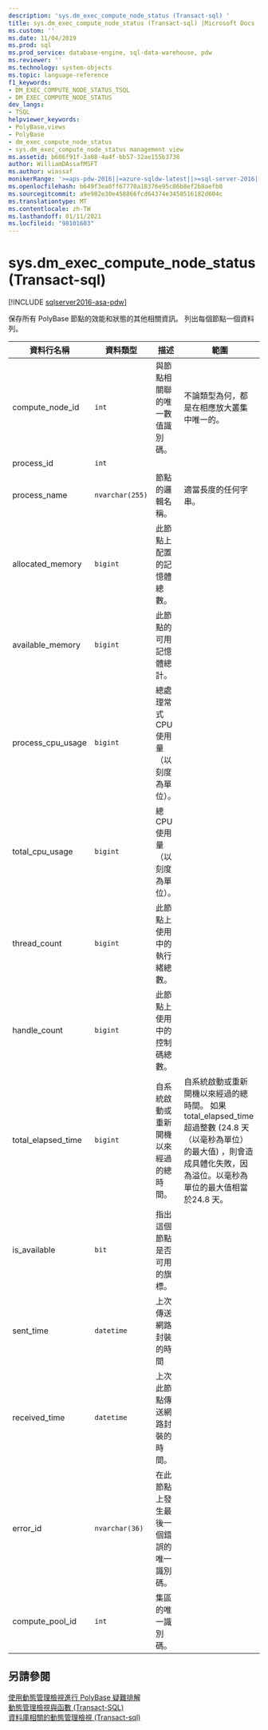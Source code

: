 ```yaml
---
description: 'sys.dm_exec_compute_node_status (Transact-sql) '
title: sys.dm_exec_compute_node_status (Transact-sql) |Microsoft Docs
ms.custom: ''
ms.date: 11/04/2019
ms.prod: sql
ms.prod_service: database-engine, sql-data-warehouse, pdw
ms.reviewer: ''
ms.technology: system-objects
ms.topic: language-reference
f1_keywords:
- DM_EXEC_COMPUTE_NODE_STATUS_TSQL
- DM_EXEC_COMPUTE_NODE_STATUS
dev_langs:
- TSQL
helpviewer_keywords:
- PolyBase,views
- PolyBase
- dm_exec_compute_node_status
- sys.dm_exec_compute_node_status management view
ms.assetid: b606f91f-3a08-4a4f-bb57-32ae155b3738
author: WilliamDAssafMSFT
ms.author: wiassaf
monikerRange: '>=aps-pdw-2016||=azure-sqldw-latest||>=sql-server-2016||>=sql-server-linux-2017||=azuresqldb-mi-current'
ms.openlocfilehash: b649f3ea0ff67770a18376e95c86b8ef2b8aefb0
ms.sourcegitcommit: a9e982e30e458866fcd64374e3458516182d604c
ms.translationtype: MT
ms.contentlocale: zh-TW
ms.lasthandoff: 01/11/2021
ms.locfileid: "98101603"
---
```

# <a name="sysdm_exec_compute_node_status-transact-sql"></a>sys.dm_exec_compute_node_status (Transact-sql) 
[!INCLUDE [sqlserver2016-asa-pdw](../../includes/applies-to-version/sqlserver2016-asa-pdw.md)]

  保存所有 PolyBase 節點的效能和狀態的其他相關資訊。 列出每個節點一個資料列。  
  
|資料行名稱|資料類型|描述|範圍|  
|-----------------|---------------|-----------------|-----------|  
|compute_node_id|`int`|與節點相關聯的唯一數值識別碼。|不論類型為何，都是在相應放大叢集中唯一的。|  
|process_id|`int`|||  
|process_name|`nvarchar(255)`|節點的邏輯名稱。|適當長度的任何字串。|  
|allocated_memory|`bigint`|此節點上配置的記憶體總數。||  
|available_memory|`bigint`|此節點的可用記憶體總計。||  
|process_cpu_usage|`bigint`|總處理常式 CPU 使用量（以刻度為單位）。||  
|total_cpu_usage|`bigint`|總 CPU 使用量（以刻度為單位）。||  
|thread_count|`bigint`|此節點上使用中的執行緒總數。||  
|handle_count|`bigint`|此節點上使用中的控制碼總數。||  
|total_elapsed_time|`bigint`|自系統啟動或重新開機以來經過的總時間。|自系統啟動或重新開機以來經過的總時間。 如果 total_elapsed_time 超過整數 (24.8 天（以毫秒為單位）的最大值) ，則會造成具體化失敗，因為溢位。以毫秒為單位的最大值相當於24.8 天。|  
|is_available|`bit`|指出這個節點是否可用的旗標。||  
|sent_time|`datetime`|上次傳送網路封裝的時間||  
|received_time|`datetime`|上次此節點傳送網路封裝的時間。||  
|error_id|`nvarchar(36)`|在此節點上發生最後一個錯誤的唯一識別碼。||
|compute_pool_id|`int`|集區的唯一識別碼。|

## <a name="see-also"></a>另請參閱  
 [使用動態管理檢視進行 PolyBase 疑難排解](/previous-versions/sql/sql-server-2016/mt146389(v=sql.130))   
 [動態管理檢視與函數 &#40;Transact-SQL&#41;](~/relational-databases/system-dynamic-management-views/system-dynamic-management-views.md)   
 [資料庫相關的動態管理檢視 &#40;Transact-sql&#41;](../../relational-databases/system-dynamic-management-views/database-related-dynamic-management-views-transact-sql.md)  
  
